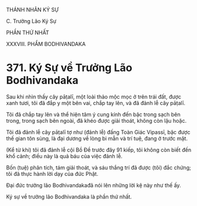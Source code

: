 THÁNH NHÂN KÝ SỰ

C. Trưởng Lão Ký Sự

PHẦN THỨ NHẤT

XXXVIII. PHẨM BODHIVANDAKA

# 371. Ký Sự về Trưởng Lão Bodhivandaka

Sau khi nhìn thấy cây pāṭalī, một loài thảo mộc mọc ở trên trái đất, được xanh tươi, tôi đã đắp y một bên vai, chắp tay lên, và đã đảnh lễ cây pāṭalī.

Tôi đã chắp tay lên và thể hiện tâm ý cung kính đến bậc trong sạch bên trong, trong sạch bên ngoài, đã khéo được giải thoát, không còn lậu hoặc.

Tôi đã đảnh lễ cây pāṭalī tợ như (đảnh lễ) đấng Toàn Giác Vipassī, bậc được thế gian tôn sùng, là đại dương về lòng bi mẫn và trí tuệ, đang ở trước mặt.

(Kể từ khi) tôi đã đảnh lễ cội Bồ Đề trước đây 91 kiếp, tôi không còn biết đến khổ cảnh; điều này là quả báu của việc đảnh lễ.

Bốn (tuệ) phân tích, tám giải thoát, và sáu thắng trí đã được (tôi) đắc chứng; tôi đã thực hành lời dạy của đức Phật.

Đại đức trưởng lão Bodhivandakađã nói lên những lời kệ này như thế ấy.

Ký sự về trưởng lão Bodhivandaka là phần thứ nhất.
